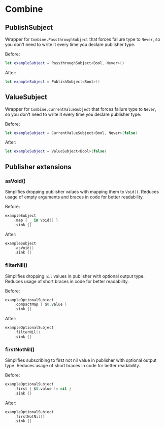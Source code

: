 # Combine

## PublishSubject
Wrapper for `Combine.PassthroughSubject` that forces failure type to `Never`, so you don't need to write it every time you declare publisher type.

Before:
```swift
let exampleSubject = PassthroughSubject<Bool, Never>()
```

After:
```swift
let exampleSubject = PublishSubject<Bool>()
```

## ValueSubject
Wrapper for `Combine.CurrentValueSubject` that forces failure type to `Never`, so you don't need to write it every time you declare publisher type.

Before:
```swift
let exampleSubject = CurrentValueSubject<Bool, Never>(false)
```

After:
```swift
let exampleSubject = ValueSubject<Bool>(false)
```

## Publisher extensions

### asVoid()
Simplifies dropping publisher values with mapping them to `Void()`. Reduces usage of empty arguments and braces in code for better readability.


Before:
```swift
exampleSubject
    .map { _ in Void() }
    .sink {}
```

After:
```swift
exampleSubject
    .asVoid()
    .sink {}
```

### filterNil()
Simplifies dropping `nil` values in publisher with optional output type. Reduces usage of short braces in code for better readability.


Before:
```swift
exampleOptionalSubject
    .compactMap { $0.value }
    .sink {}
```

After:
```swift
exampleOptionalSubject
    .filterNil()
    .sink {}
```

### firstNotNil()
Simplifies subscribing to first not nil value in publisher with optional output type. Reduces usage of short braces in code for better readability.


Before:
```swift
exampleOptionalSubject
    .first { $0.value != nil }
    .sink {}
```

After:
```swift
exampleOptionalSubject
    .firstNotNil()
    .sink {}
```
